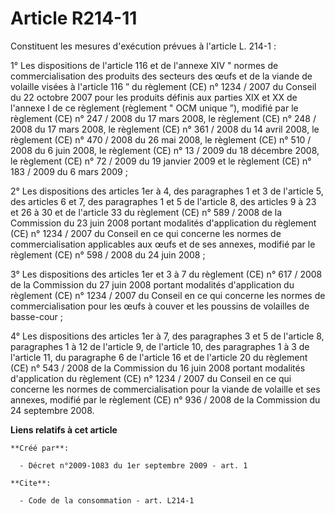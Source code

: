 # Article R214-11

Constituent les mesures d'exécution prévues à l'article L. 214-1 : 

1° Les dispositions de l'article 116 et de l'annexe XIV " normes de commercialisation des produits des secteurs des œufs et
de la viande de volaille visées à l'article 116 ” du règlement (CE) n° 1234 / 2007 du Conseil du 22 octobre 2007 pour les
produits définis aux parties XIX et XX de l'annexe I de ce règlement (règlement " OCM unique ”), modifié par le règlement
(CE) n° 247 / 2008 du 17 mars 2008, le règlement (CE) n° 248 / 2008 du 17 mars 2008, le règlement (CE) n° 361 / 2008 du 14
avril 2008, le règlement (CE) n° 470 / 2008 du 26 mai 2008, le règlement (CE) n° 510 / 2008 du 6 juin 2008, le règlement (CE)
n° 13 / 2009 du 18 décembre 2008, le règlement (CE) n° 72 / 2009 du 19 janvier 2009 et le règlement (CE) n° 183 / 2009 du 6
mars 2009 ; 

2° Les dispositions des articles 1er à 4, des paragraphes 1 et 3 de l'article 5, des articles 6 et 7, des paragraphes 1 et 5
de l'article 8, des articles 9 à 23 et 26 à 30 et de l'article 33 du règlement (CE) n° 589 / 2008 de la Commission du 23 juin
2008 portant modalités d'application du règlement (CE) n° 1234 / 2007 du Conseil en ce qui concerne les normes de
commercialisation applicables aux œufs et de ses annexes, modifié par le règlement (CE) n° 598 / 2008 du 24 juin 2008 ; 

3° Les dispositions des articles 1er et 3 à 7 du règlement (CE) n° 617 / 2008 de la Commission du 27 juin 2008 portant
modalités d'application du règlement (CE) n° 1234 / 2007 du Conseil en ce qui concerne les normes de commercialisation pour
les œufs à couver et les poussins de volailles de basse-cour ; 

4° Les dispositions des articles 1er à 7, des paragraphes 3 et 5 de l'article 8, paragraphes 1 à 12 de l'article 9, de
l'article 10, des paragraphes 1 à 3 de l'article 11, du paragraphe 6 de l'article 16 et de l'article 20 du règlement (CE) n°
543 / 2008 de la Commission du 16 juin 2008 portant modalités d'application du règlement (CE) n° 1234 / 2007 du Conseil en ce
qui concerne les normes de commercialisation pour la viande de volaille et ses annexes, modifié par le règlement (CE) n°
936 / 2008 de la Commission du 24 septembre 2008.

**Liens relatifs à cet article**

	**Créé par**:

	  - Décret n°2009-1083 du 1er septembre 2009 - art. 1

	**Cite**:

	  - Code de la consommation - art. L214-1
